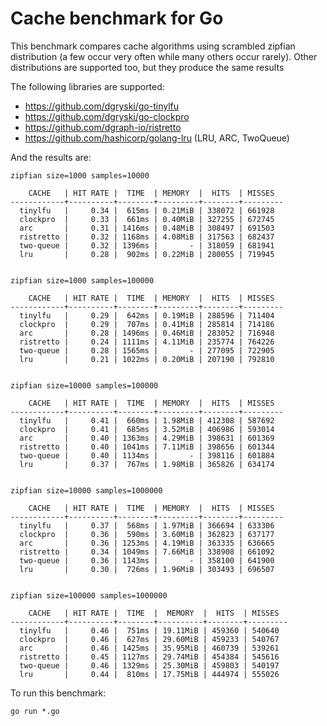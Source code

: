 # Cache benchmark for Go

This benchmark compares cache algorithms using scrambled zipfian distribution (a few occur very
often while many others occur rarely). Other distributions are supported too, but they produce the
same results

The following libraries are supported:

- https://github.com/dgryski/go-tinylfu
- https://github.com/dgryski/go-clockpro
- https://github.com/dgraph-io/ristretto
- https://github.com/hashicorp/golang-lru (LRU, ARC, TwoQueue)

And the results are:

```
zipfian size=1000 samples=10000

    CACHE   | HIT RATE |  TIME  | MEMORY  |  HITS  | MISSES
------------+----------+--------+---------+--------+---------
  tinylfu   |     0.34 |  615ms | 0.21MiB | 338072 | 661928
  clockpro  |     0.33 |  661ms | 0.40MiB | 327255 | 672745
  arc       |     0.31 | 1416ms | 0.48MiB | 308497 | 691503
  ristretto |     0.32 | 1168ms | 4.08MiB | 317563 | 682437
  two-queue |     0.32 | 1396ms |       - | 318059 | 681941
  lru       |     0.28 |  902ms | 0.22MiB | 280055 | 719945


zipfian size=1000 samples=100000

    CACHE   | HIT RATE |  TIME  | MEMORY  |  HITS  | MISSES
------------+----------+--------+---------+--------+---------
  tinylfu   |     0.29 |  642ms | 0.19MiB | 288596 | 711404
  clockpro  |     0.29 |  707ms | 0.41MiB | 285814 | 714186
  arc       |     0.28 | 1496ms | 0.46MiB | 283052 | 716948
  ristretto |     0.24 | 1111ms | 4.11MiB | 235774 | 764226
  two-queue |     0.28 | 1565ms |       - | 277095 | 722905
  lru       |     0.21 | 1022ms | 0.20MiB | 207190 | 792810


zipfian size=10000 samples=100000

    CACHE   | HIT RATE |  TIME  | MEMORY  |  HITS  | MISSES
------------+----------+--------+---------+--------+---------
  tinylfu   |     0.41 |  660ms | 1.98MiB | 412308 | 587692
  clockpro  |     0.41 |  685ms | 3.52MiB | 406986 | 593014
  arc       |     0.40 | 1363ms | 4.29MiB | 398631 | 601369
  ristretto |     0.40 | 1041ms | 7.11MiB | 398656 | 601344
  two-queue |     0.40 | 1134ms |       - | 398116 | 601884
  lru       |     0.37 |  767ms | 1.98MiB | 365826 | 634174


zipfian size=10000 samples=1000000

    CACHE   | HIT RATE |  TIME  | MEMORY  |  HITS  | MISSES
------------+----------+--------+---------+--------+---------
  tinylfu   |     0.37 |  568ms | 1.97MiB | 366694 | 633306
  clockpro  |     0.36 |  590ms | 3.60MiB | 362823 | 637177
  arc       |     0.36 | 1253ms | 4.19MiB | 363335 | 636665
  ristretto |     0.34 | 1049ms | 7.66MiB | 338908 | 661092
  two-queue |     0.36 | 1143ms |       - | 358100 | 641900
  lru       |     0.30 |  726ms | 1.96MiB | 303493 | 696507


zipfian size=100000 samples=1000000

    CACHE   | HIT RATE |  TIME  |  MEMORY  |  HITS  | MISSES
------------+----------+--------+----------+--------+---------
  tinylfu   |     0.46 |  751ms | 19.11MiB | 459360 | 540640
  clockpro  |     0.46 |  627ms | 29.60MiB | 459233 | 540767
  arc       |     0.46 | 1425ms | 35.95MiB | 460739 | 539261
  ristretto |     0.45 | 1127ms | 29.74MiB | 454384 | 545616
  two-queue |     0.46 | 1329ms | 25.30MiB | 459803 | 540197
  lru       |     0.44 |  810ms | 17.75MiB | 444974 | 555026
```

To run this benchmark:

```shell
go run *.go
```
